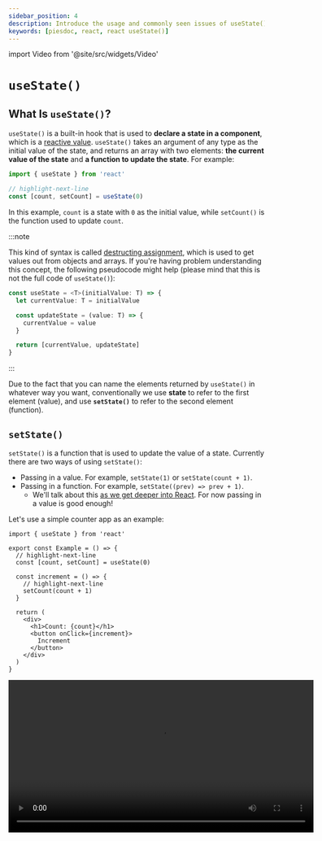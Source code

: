 ```yaml
---
sidebar_position: 4
description: Introduce the usage and commonly seen issues of useState() in React.
keywords: [piesdoc, react, react useState()]
---
```


import Video from '@site/src/widgets/Video'

# `useState()`

## What Is `useState()`?

`useState()` is a built-in hook that is used to **declare a state in a component**, which is a [reactive value](./reactive-values). `useState()` takes an argument of any type as the initial value of the state, and returns an array with two elements: **the current value of the state** and **a function to update the state**. For example:

```ts showLineNumbers
import { useState } from 'react'

// highlight-next-line
const [count, setCount] = useState(0)
```

In this example, `count` is a state with `0` as the initial value, while `setCount()` is the function used to update `count`.

:::note

This kind of syntax is called [destructing assignment](https://developer.mozilla.org/en-US/docs/Web/JavaScript/Reference/Operators/Destructuring_assignment), which is used to get values out from objects and arrays. If you're having problem understanding this concept, the following pseudocode might help (please mind that this is not the full code of `useState()`):

```ts showLineNumbers
const useState = <T>(initialValue: T) => {
  let currentValue: T = initialValue

  const updateState = (value: T) => {
    currentValue = value
  }

  return [currentValue, updateState]
}
```

:::

Due to the fact that you can name the elements returned by `useState()` in whatever way you want, conventionally we use **state** to refer to the first element (value), and use **`setState()`** to refer to the second element (function).

## `setState()`

`setState()` is a function that is used to update the value of a state. Currently there are two ways of using `setState()`:

- Passing in a value. For example, `setState(1)` or `setState(count + 1)`.
- Passing in a function. For example, `setState((prev) => prev + 1)`.
  - We'll talk about this [as we get deeper into React](./use-state-in-depth#updater-functions). For now passing in a value is good enough!

Let's use a simple counter app as an example:

```tsx showLineNumbers
import { useState } from 'react'

export const Example = () => {
  // highlight-next-line
  const [count, setCount] = useState(0)

  const increment = () => {
    // highlight-next-line
    setCount(count + 1)
  }

  return (
    <div>
      <h1>Count: {count}</h1>
      <button onClick={increment}>
        Increment
      </button>
    </div>
  )
}
```

<Video src="/video/react/use-state_counter-app.mov" height="300px" />

In the above example, `0` is being used as the initial value of `count`. Every time the "Increment" button is clicked, `increment()` will be called, thus updating the value of `count` to `count + 1`.

In React, all states should only be updated via the corresponding `setState()` function; **updating a state without using `setState()` is a big no**! This is because `setState()` is designed to trigger a re-render of the component, which ensures that the component's state is reflected on the UI. If we directly update a state without using `setState()`, the component's UI may not be updated as expected.

## Is `setState()` Asynchronous?

You may have heard people say "`setState()` is asynchronous". While this statement is partly true, as the changes made by `setState()` will not be immediately applied, `setState()` itself is actually synchronous; it does not return a promise. Therefore, it is not necessary to use `await` on it.

But why can't we immediately retrieve the updated value of a state right after `setState()` is called ([example](./reactive-values#reactive-values-1))? This is a somewhat complex concept that we'll discuss in more detail as we [delve deeper into React](./use-state-in-depth#updater-functions), so don't worry about it for now!

## State Initializer

Sometimes we might want to initialize a state with a function when the logic is somewhat complicated. For example:

```ts showLineNumbers
import { useState } from 'react'

// highlight-start
const getSomething = () => {
  // Some complicated computations here.
  return something
}
// highlight-end

export const Example = () => {
  // highlight-next-line
  const [state, setState] = useState(getSomething())
  
  return (
    // ...
  )
}
```

While the above example works fine, `getSomething()` will actually be executed every time `Example` re-renders, thanks to how JSX works. Luckily, we can prevent this from happening by **passing in a function** to `useState()` instead of a value. For example:

```ts showLineNumbers
const [state, setState] = useState(getSomething)
```

Notice that we didn't call `getSomething()` this time; we just passed the whole function to `useState()` and let it call it for us. But what if we also want to pass a parameter to `getSomething()`? In that case, we can just make an extra function wrapper for it. For example:

```ts showLineNumbers
import { useState } from 'react'

// highlight-next-line
const getSomething = (value: number) => {
  // Some complicated computations here.
  return something
}

export const Example = () => {
  const [state, setState] = useState(
    // highlight-next-line
    () => getSomething(1)
  )
  
  return (
    // ...
  )
}
```

## Pay Attention to Referential Equality

When updating a non-[primitive](https://developer.mozilla.org/en-US/docs/Glossary/Primitive) state with `setState()`, we need to pay attention to the referential equality of variables. Consider the following example:

```tsx showLineNumbers
import { useState } from 'react'

export const Example = () => {
  // highlight-start
  const [user, setUser] = useState({
    name: 'hello',
  })
  // highlight-end

  const updateUser = () => {
    // highlight-start
    setUser({
      name: 'hello',
    })
    // highlight-end
  }

  return (
    <div>
      <h1>User: {JSON.stringify(user)}</h1>
      <button onClick={updateUser}>Update User</button>
    </div>
  )
}
```

In the above example, the component will still re-render even though we're updating `user` with the same value. This is because the object we pass to `setUser()` is not the same as the one we used in the initial `useState()` call.

<Video src="/video/react/use-state_referential-equality.mov" />

This issue occurs with all non-primitive values, such as objects, arrays, [maps](https://developer.mozilla.org/en-US/docs/Web/JavaScript/Reference/Global_Objects/Map), etc.

## What Kind of Value Is Suitable to Be a State?

Despite the fact that `useState()` can be used to declare a state of any type, it doesn't mean that everything is suitable to be a state. For example, we can use `useState()` to declare a state of type function like `useState(() => () => { ... })`; the extra function wrapper is there due to how [state initializer](#state-initializer) works in `useState()`. Although this works fine, it just doesn't feel right, does it?

As we've mentioned in [Reactive Values](./reactive-values#when-to-make-a-variable-reactive), a variable should only be declared as reactive if it **will change**, and **users must be informed of this change on the screen**. Since users will not be able to see the function itself on the screen, making it a state is then not recommended. In these types of scenarios, using [reference](./use-ref) is usually a better choice.